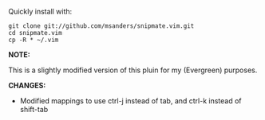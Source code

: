 Quickly install with:

    git clone git://github.com/msanders/snipmate.vim.git
	cd snipmate.vim
	cp -R * ~/.vim

**NOTE:**

This is a slightly modified version of this pluin for my (Evergreen)
purposes.

**CHANGES:**

- Modified mappings to use ctrl-j instead of tab, and ctrl-k instead of
  shift-tab

